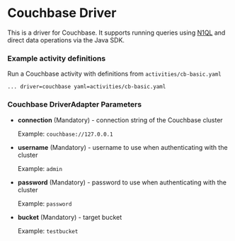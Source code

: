 # Couchbase Driver

This is a driver for Couchbase.
It supports running queries using [N1QL](https://docs.couchbase.com/server/current/n1ql/n1ql-language-reference/index.html)
and direct data operations via the Java SDK.


### Example activity definitions

Run a Couchbase activity with definitions from `activities/cb-basic.yaml`

```shell
... driver=couchbase yaml=activities/cb-basic.yaml
```

### Couchbase DriverAdapter Parameters

- **connection** (Mandatory) - connection string of the Couchbase cluster

    Example: `couchbase://127.0.0.1`

- **username** (Mandatory) - username to use when authenticating with the cluster

  Example: `admin`

- **password** (Mandatory) - password to use when authenticating with the cluster

  Example: `password`

- **bucket** (Mandatory) - target bucket

    Example: `testbucket`
